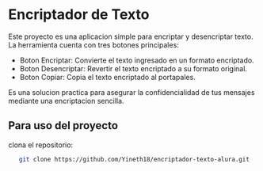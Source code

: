 <h1>Encriptador de Texto</h1>

<p>Este proyecto es una aplicacion simple para encriptar y desencriptar texto. La herramienta cuenta con tres botones principales:
  
- Boton Encriptar: Convierte el texto ingresado en un formato encriptado.
- Boton Desencriptar: Revertir el texto encriptado a su formato original.
- Boton Copiar: Copia el texto encriptado al portapales.

Es una solucion practica para asegurar la confidencialidad de tus mensajes mediante una encriptacion sencilla.</p>

## Para uso del proyecto
clona el repositorio:
```bash
   git clone https://github.com/Yineth18/encriptador-texto-alura.git


